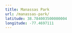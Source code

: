 ```yaml
---
title: Manassas Park
url: /manassas-park/
latitude: 38.784003500000004
longitude: -77.4697111
---
```


